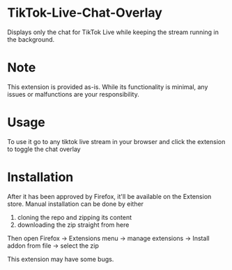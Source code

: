 # TikTok-Live-Chat-Overlay
Displays only the chat for TikTok Live while keeping the stream running in the background.

# Note
This extension is provided as-is. While its functionality is minimal, any issues or malfunctions are your responsibility. 

# Usage
To use it go to any tiktok live stream in your browser and click the extension to toggle the chat overlay

# Installation
After it has been approved by Firefox, it'll be available on the Extension store.
Manual installation can be done by either
1. cloning the repo and zipping its content
2. downloading the zip straight from here

Then open Firefox -> Extensions menu -> manage extensions -> Install addon from file -> select the zip


This extension may have some bugs.